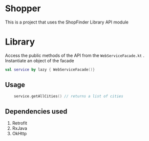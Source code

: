 # Shopper
This is a project that uses the ShopFinder Library API module

# Library
Access the public methods of the API from the `WebServiceFacade.kt` . Instantiate an object of the facade


```kotlin
val service by lazy { WebServiceFacade()}

```

## Usage

```kotlin 
	service.getAllCities() // returns a list of cities

```

## Dependencies used
1. Retrofit
2. RxJava
3. OkHttp